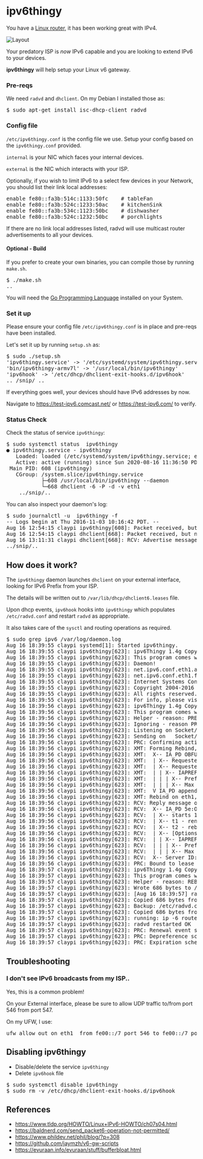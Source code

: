 # ipv6thingy 

You have a [Linux router](https://evuraan.info/evuraan/stuff/bufferbloat.html), it has been working great with IPv4. 

![Layout](Layout.png)
 
Your predatory ISP is <i>now</i> IPv6 capable and you are looking to extend IPv6 to your devices.  

<b>ipv6thingy</b> will help setup your Linux v6 gateway. 

### Pre-reqs
We need `radvd` and `dhclient`. On my Debian I installed those as:

<pre>
$ sudo apt-get install isc-dhcp-client radvd
</pre>

### Config file 
`/etc/ipv6thingy.conf` is the config file we use. Setup your config based on the `ipv6thingy.conf` provided.

`internal` is your NIC which faces your internal devices. 

`external` is the NIC which interacts with your ISP.

Optionally, if you wish to limit IPv6 to a select few devices in your Network, you should list their link local addresses:

<pre>
enable fe80::fa3b:514c:1133:50fc	# tableFan
enable fe80::fa3b:524c:1233:50ac	# kitchenSink
enable fe80::fa3b:534c:1123:50bc	# dishwasher
enable fe80::fa3b:524c:1232:50bc	# porchlights
</pre>

If there are no link local addresses listed, radvd will use multicast router advertisements to all your devices.

#### Optional - Build 
If you prefer to create your own binaries, you can compile those by running `make.sh`. 
<pre>
$ ./make.sh
..
</pre>
You will need the [Go Programming Language](https://golang.org/dl/) installed on your System.

### Set it up
Please ensure your config file `/etc/ipv6thingy.conf` is in place and pre-reqs have been installed. 

Let's set it up by running `setup.sh` as:
<pre>
$ sudo ./setup.sh 
'ipv6thingy.service' -> '/etc/systemd/system/ipv6thingy.service'
'bin/ipv6thingy-armv7l' -> '/usr/local/bin/ipv6thingy'
'ipv6hook' -> '/etc/dhcp/dhclient-exit-hooks.d/ipv6hook'
.. /snip/ .. 
</pre>

If everything goes well, your devices should have IPv6 addresses by now. 

Navigate to https://test-ipv6.comcast.net/ or https://test-ipv6.com/ to verify. 

### Status Check
Check the status of service `ipv6thingy`: 
<pre>
$ sudo systemctl status  ipv6thingy
● ipv6thingy.service - ipv6thingy
   Loaded: loaded (/etc/systemd/system/ipv6thingy.service; enabled; vendor preset: enabled)
   Active: active (running) since Sun 2020-08-16 11:36:50 PDT; 2h 9min ago
 Main PID: 608 (ipv6thingy)
   CGroup: /system.slice/ipv6thingy.service
           ├─608 /usr/local/bin/ipv6thingy --daemon
           └─668 dhclient -6 -P -d -v eth1
    ../snip/..
</pre>

You can also inspect your daemon's log:
<pre>
$ sudo journalctl -u  ipv6thingy -f
-- Logs begin at Thu 2016-11-03 10:16:42 PDT. --
Aug 16 12:54:15 claypi ipv6thingy[608]: Packet received, but nothing done with it.
Aug 16 12:54:15 claypi dhclient[668]: Packet received, but nothing done with it.
Aug 16 13:11:31 claypi dhclient[668]: RCV: Advertise message on eth1 from fe80:: 
../snip/..
</pre>

## How does it work?

The `ipv6thingy` daemon launches `dhclient` on your external interface, looking for IPv6 Prefix from your ISP. 

The details will be written out to `/var/lib/dhcp/dhclient6.leases` file. 

Upon dhcp events, `ipv6hook` hooks into `ipv6thingy` which populates `/etc/radvd.conf` and restart `radvd` as appropriate. 

It also takes care of the `sysctl` and routing operations as required. 

<pre>
$ sudo grep ipv6 /var/log/daemon.log
Aug 16 18:39:55 claypi systemd[1]: Started ipv6thingy.
Aug 16 18:39:55 claypi ipv6thingy[623]: ipv6Thingy 1.4g Copyright (C) 2020 Evuraan <evuraan@gmail.com>
Aug 16 18:39:55 claypi ipv6thingy[623]: This program comes with ABSOLUTELY NO WARRANTY.
Aug 16 18:39:55 claypi ipv6thingy[623]: Daemon!
Aug 16 18:39:55 claypi ipv6thingy[623]: net.ipv6.conf.eth1.accept_ra = 2
Aug 16 18:39:55 claypi ipv6thingy[623]: net.ipv6.conf.eth1.forwarding = 0
Aug 16 18:39:55 claypi ipv6thingy[623]: Internet Systems Consortium DHCP Client 4.3.5
Aug 16 18:39:55 claypi ipv6thingy[623]: Copyright 2004-2016 Internet Systems Consortium.
Aug 16 18:39:55 claypi ipv6thingy[623]: All rights reserved.
Aug 16 18:39:55 claypi ipv6thingy[623]: For info, please visit https://www.isc.org/software/dhcp/
Aug 16 18:39:56 claypi ipv6thingy[623]: ipv6Thingy 1.4g Copyright (C) 2020 Evuraan <evuraan@gmail.com>
Aug 16 18:39:56 claypi ipv6thingy[623]: This program comes with ABSOLUTELY NO WARRANTY.
Aug 16 18:39:56 claypi ipv6thingy[623]: Helper - reason: PREINIT6, Iface: eth1
Aug 16 18:39:56 claypi ipv6thingy[623]: Ignoring - reason PREINIT6 not valid
Aug 16 18:39:56 claypi ipv6thingy[623]: Listening on Socket/eth1
Aug 16 18:39:56 claypi ipv6thingy[623]: Sending on   Socket/eth1
Aug 16 18:39:56 claypi ipv6thingy[623]: PRC: Confirming active lease (INIT-REBOOT).
Aug 16 18:39:56 claypi ipv6thingy[623]: XMT: Forming Rebind, 0 ms elapsed.
Aug 16 18:39:56 claypi ipv6thingy[623]: XMT:  X-- IA_PD OBFUSCATED
Aug 16 18:39:56 claypi ipv6thingy[623]: XMT:  | X-- Requested renew  +3600
Aug 16 18:39:56 claypi ipv6thingy[623]: XMT:  | X-- Requested rebind +5400
Aug 16 18:39:56 claypi ipv6thingy[623]: XMT:  | | X-- IAPREFIX 2601:OBFUSCATED:123::/64
Aug 16 18:39:56 claypi ipv6thingy[623]: XMT:  | | | X-- Preferred lifetime +7200
Aug 16 18:39:56 claypi ipv6thingy[623]: XMT:  | | | X-- Max lifetime +7500
Aug 16 18:39:56 claypi ipv6thingy[623]: XMT:  V IA_PD appended.
Aug 16 18:39:56 claypi ipv6thingy[623]: XMT: Rebind on eth1, interval 1090ms.
Aug 16 18:39:56 claypi ipv6thingy[623]: RCV: Reply message on eth1 from fe80::OBFUSCATED
Aug 16 18:39:56 claypi ipv6thingy[623]: RCV:  X-- IA_PD 5e:OBFUSCATED:ec
Aug 16 18:39:56 claypi ipv6thingy[623]: RCV:  | X-- starts 1597628396
Aug 16 18:39:56 claypi ipv6thingy[623]: RCV:  | X-- t1 - renew  +105260
Aug 16 18:39:56 claypi ipv6thingy[623]: RCV:  | X-- t2 - rebind +168416
Aug 16 18:39:56 claypi ipv6thingy[623]: RCV:  | X-- [Options]
Aug 16 18:39:56 claypi ipv6thingy[623]: RCV:  | | X-- IAPREFIX 2OBFUSCATED::/64
Aug 16 18:39:56 claypi ipv6thingy[623]: RCV:  | | | X-- Preferred lifetime 210520.
Aug 16 18:39:56 claypi ipv6thingy[623]: RCV:  | | | X-- Max lifetime 210520.
Aug 16 18:39:56 claypi ipv6thingy[623]: RCV:  X-- Server ID: 00:01:00OBFUSCATED
Aug 16 18:39:56 claypi ipv6thingy[623]: PRC: Bound to lease 00:01:00OBFUSCATED
Aug 16 18:39:57 claypi ipv6thingy[623]: ipv6Thingy 1.4g Copyright (C) 2020 Evuraan <evuraan@gmail.com>
Aug 16 18:39:57 claypi ipv6thingy[623]: This program comes with ABSOLUTELY NO WARRANTY.
Aug 16 18:39:57 claypi ipv6thingy[623]: Helper - reason: REBIND6, Iface: eth1
Aug 16 18:39:57 claypi ipv6thingy[623]: Wrote 686 bytes to /tmp/temp-1597628397214453514
Aug 16 18:39:57 claypi ipv6thingy[623]: [Aug 16 18:39:57] radvd (725): config file, /tmp/temp-1597628397214453514, syntax ok
Aug 16 18:39:57 claypi ipv6thingy[623]: Copied 686 bytes from /etc/radvd.conf to /etc/backup-radvd-1597628397214453514
Aug 16 18:39:57 claypi ipv6thingy[623]: Backup: /etc/radvd.conf saved as /etc/backup-radvd-1597628397214453514
Aug 16 18:39:57 claypi ipv6thingy[623]: Copied 686 bytes from /tmp/temp-1597628397214453514 to /etc/radvd.conf
Aug 16 18:39:57 claypi ipv6thingy[623]: running: ip -6 route add 2OBFUSCATED/64 dev eth0
Aug 16 18:39:57 claypi ipv6thingy[623]: radvd restarted OK
Aug 16 18:39:57 claypi ipv6thingy[623]: PRC: Renewal event scheduled in 105259 seconds, to run for 63156 seconds.
Aug 16 18:39:57 claypi ipv6thingy[623]: PRC: Depreference scheduled in 210519 seconds.
Aug 16 18:39:57 claypi ipv6thingy[623]: PRC: Expiration scheduled in 210519 seconds.
</pre>

## Troubleshooting

### I don't see IPv6 broadcasts from my ISP..
Yes, this is a common problem! 

On your External interface, please be sure to allow UDP traffic to/from port 546 from port 547. 

On my UFW, I use:
<pre>
ufw allow out on eth1  from fe00::/7 port 546 to fe00::/7 port 547  proto udp 
</pre>

## Disabling ipv6thingy

- Disable/delete the service `ipv6thingy`
- Delete `ipv6hook` file 
<pre>
$ sudo systemctl disable ipv6thingy
$ sudo rm -v /etc/dhcp/dhclient-exit-hooks.d/ipv6hook
</pre>

## References
- https://www.tldp.org/HOWTO/Linux+IPv6-HOWTO/ch07s04.html
- https://baldnerd.com/send_packet6-operation-not-permitted/
- https://www.phildev.net/phil/blog/?p=308
- https://github.com/jaymzh/v6-gw-scripts
- https://evuraan.info/evuraan/stuff/bufferbloat.html

